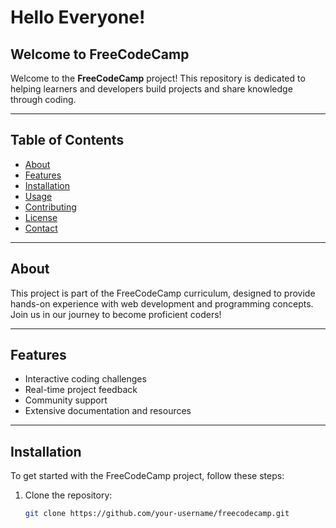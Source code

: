 # Hello Everyone!

## Welcome to FreeCodeCamp

Welcome to the **FreeCodeCamp** project! This repository is dedicated to helping learners and developers build projects and share knowledge through coding.

---

## Table of Contents

- [About](#about)
- [Features](#features)
- [Installation](#installation)
- [Usage](#usage)
- [Contributing](#contributing)
- [License](#license)
- [Contact](#contact)

---

## About

This project is part of the FreeCodeCamp curriculum, designed to provide hands-on experience with web development and programming concepts. Join us in our journey to become proficient coders!

---

## Features

- Interactive coding challenges
- Real-time project feedback
- Community support
- Extensive documentation and resources

---

## Installation

To get started with the FreeCodeCamp project, follow these steps:

1. Clone the repository:
   ```bash
   git clone https://github.com/your-username/freecodecamp.git
```
